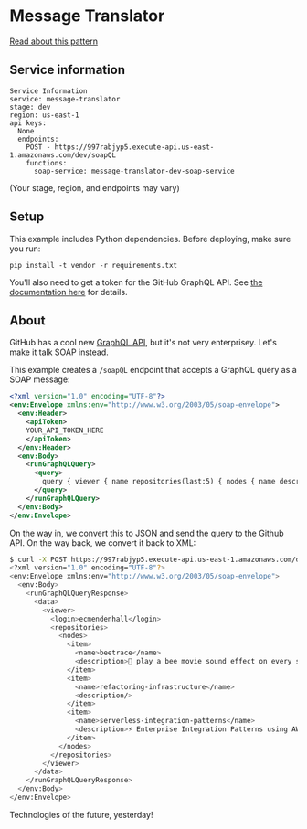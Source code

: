 # Message Translator

[Read about this pattern](http://www.enterpriseintegrationpatterns.com/patterns/messaging/MessageTranslator.html)

## Service information
```
Service Information
service: message-translator
stage: dev
region: us-east-1
api keys:
  None
  endpoints:
    POST - https://997rabjyp5.execute-api.us-east-1.amazonaws.com/dev/soapQL
    functions:
      soap-service: message-translator-dev-soap-service
```
(Your stage, region, and endpoints may vary)

## Setup

This example includes Python dependencies. Before deploying, make sure you run:

```
pip install -t vendor -r requirements.txt
```

You'll also need to get a token for the GitHub GraphQL API. See [the documentation here](https://developer.github.com/early-access/graphql/guides/accessing-graphql/) for details.

## About

GitHub has a cool new [GraphQL API](https://developer.github.com/early-access/graphql/), but it's not very enterprisey. Let's make it talk SOAP instead.

This example creates a `/soapQL` endpoint that accepts a GraphQL query as a SOAP message:

```xml
<?xml version="1.0" encoding="UTF-8"?>
<env:Envelope xmlns:env="http://www.w3.org/2003/05/soap-envelope">
  <env:Header>
    <apiToken>
    YOUR_API_TOKEN_HERE
    </apiToken>
  </env:Header>
  <env:Body>
    <runGraphQLQuery>
      <query>
        query { viewer { name repositories(last:5) { nodes { name description } } } }
      </query>
    </runGraphQLQuery>
  </env:Body>
</env:Envelope>
```

On the way in, we convert this to JSON and send the query to the Github API. On the way back, we convert it back to XML:

```sh
$ curl -X POST https://997rabjyp5.execute-api.us-east-1.amazonaws.com/dev/soapQL --data @sample_request.xml
<?xml version="1.0" encoding="UTF-8"?>
<env:Envelope xmlns:env="http://www.w3.org/2003/05/soap-envelope">
  <env:Body>
    <runGraphQLQueryResponse>
      <data>
        <viewer>
          <login>ecmendenhall</login>
          <repositories>
            <nodes>
              <item>
                <name>beetrace</name>
                <description>🐝 play a bee movie sound effect on every system call</description>
              </item>
              <item>
                <name>refactoring-infrastructure</name>
                <description/>
              </item>
              <item>
                <name>serverless-integration-patterns</name>
                <description>⚡️ Enterprise Integration Patterns using AWS Lambda and serverless</description>
              </item>
            </nodes>
          </repositories>
        </viewer>
      </data>
    </runGraphQLQueryResponse>
  </env:Body>
</env:Envelope>
```

Technologies of the future, yesterday!
